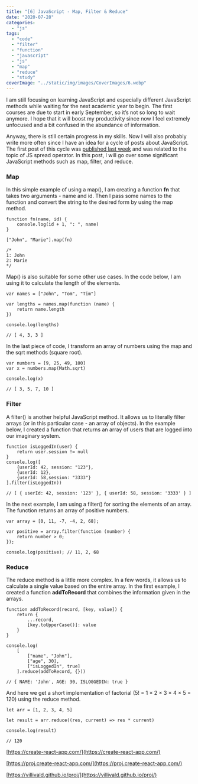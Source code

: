 ```yaml
---
title: "[6] JavaScript - Map, Filter & Reduce"
date: "2020-07-28"
categories:
  - "js"
tags:
  - "code"
  - "filter"
  - "function"
  - "javascript"
  - "js"
  - "map"
  - "reduce"
  - "study"
coverImage: "../static/img/images/CoverImages/6.webp"
---
```


I am still focusing on learning JavaScript and especially different JavaScript methods while waiting for the next academic year to begin. The first courses are due to start in early September, so it’s not so long to wait anymore. I hope that it will boost my productivity since now I feel extremely unfocused and a bit confused in the abundance of information.

Anyway, there is still certain progress in my skills. Now I will also probably write more often since I have an idea for a cycle of posts about JavaScript. The first post of this cycle was [published last week](https://create-react-app.com/5-javascript-spread-operator/) and was related to the topic of JS spread operator. In this post, I will go over some significant JavaScript methods such as map, filter, and reduce.

### Map

In this simple example of using a map(), I am creating a function **fn** that takes two arguments - name and id. Then I pass some names to the function and convert the string to the desired form by using the map method.

```
function fn(name, id) {
    console.log(id + 1, ": ", name)
}

["John", "Marie"].map(fn)

/*
1: John
2: Marie
*/
```

Map() is also suitable for some other use cases. In the code below, I am using it to calculate the length of the elements.

```
var names = ["John", "Tom", "Tim"]

var lengths = names.map(function (name) {
    return name.length
})

console.log(lengths)

// [ 4, 3, 3 ]
```

In the last piece of code, I transform an array of numbers using the map and the sqrt methods (square root).

```
var numbers = [9, 25, 49, 100]
var x = numbers.map(Math.sqrt)

console.log(x)

// [ 3, 5, 7, 10 ]
```

### Filter

A filter() is another helpful JavaScript method. It allows us to literally filter arrays (or in this particular case - an array of objects). In the example below, I created a function that returns an array of users that are logged into our imaginary system.

```
function isLoggedIn(user) {
    return user.session != null
}
console.log([
    {userId: 42, session: "123"},
    {userId: 12},
    {userId: 58,session: "3333"}
].filter(isLoggedIn))

// [ { userId: 42, session: '123' }, { userId: 58, session: '3333' } ]
```

In the next example, I am using a filter() for sorting the elements of an array. The function returns an array of positive numbers.

```
var array = [0, 11, -7, -4, 2, 68];

var positive = array.filter(function (number) {
    return number > 0;
});

console.log(positive); // 11, 2, 68
```

### Reduce

The reduce method is a little more complex. In a few words, it allows us to calculate a single value based on the entire array. In the first example, I created a function **addToRecord** that combines the information given in the arrays.

```
function addToRecord(record, [key, value]) {
    return {
        ...record,
        [key.toUpperCase()]: value
    }
}

console.log(
    [
        ["name", "John"],
        ["age", 30],
        ["isLoggedIn", true]
    ].reduce(addToRecord, {}))

// { NAME: 'John', AGE: 30, ISLOGGEDIN: true }
```

And here we get a short implementation of factorial (5! = 1 × 2 × 3 × 4 × 5 = 120) using the reduce method.

```
let arr = [1, 2, 3, 4, 5]

let result = arr.reduce((res, current) => res * current)

console.log(result)

// 120
```

[https://create-react-app.com/](https://create-react-app.com/)

[https://proj.create-react-app.com/](https://proj.create-react-app.com/)

[https://villivald.github.io/proj/](https://villivald.github.io/proj/)
